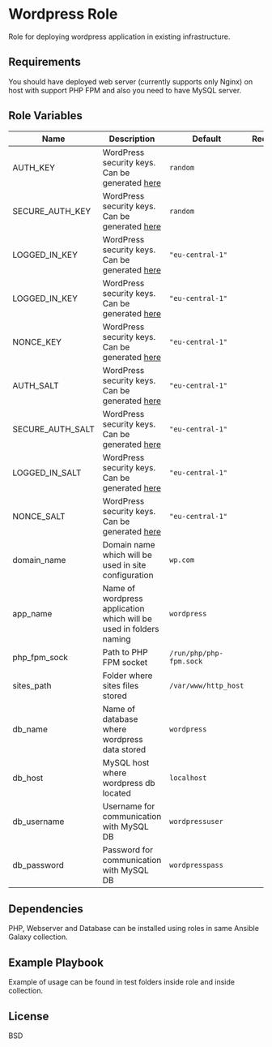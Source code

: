 Wordpress Role
=========

Role for deploying wordpress application in existing infrastructure.

Requirements
------------

You should have deployed web server (currently supports only Nginx) on host with support PHP FPM and also you need to have MySQL server.

Role Variables
--------------

| Name | Description | Default | Required |
|------|-------------|---------|:--------:|
| AUTH_KEY | WordPress security keys. Can be generated [here](https://api.wordpress.org/secret-key/1.1/salt/) | `random` | no |
| SECURE_AUTH_KEY | WordPress security keys. Can be generated [here](https://api.wordpress.org/secret-key/1.1/salt/) | `random` | no |
| LOGGED_IN_KEY | WordPress security keys. Can be generated [here](https://api.wordpress.org/secret-key/1.1/salt/) | `"eu-central-1"` | no |
| LOGGED_IN_KEY | WordPress security keys. Can be generated [here](https://api.wordpress.org/secret-key/1.1/salt/) | `"eu-central-1"` | no |
| NONCE_KEY | WordPress security keys. Can be generated [here](https://api.wordpress.org/secret-key/1.1/salt/) | `"eu-central-1"` | no |
| AUTH_SALT | WordPress security keys. Can be generated [here](https://api.wordpress.org/secret-key/1.1/salt/) | `"eu-central-1"` | no |
| SECURE_AUTH_SALT | WordPress security keys. Can be generated [here](https://api.wordpress.org/secret-key/1.1/salt/) | `"eu-central-1"` | no |
| LOGGED_IN_SALT | WordPress security keys. Can be generated [here](https://api.wordpress.org/secret-key/1.1/salt/) | `"eu-central-1"` | no |
| NONCE_SALT | WordPress security keys. Can be generated [here](https://api.wordpress.org/secret-key/1.1/salt/) | `"eu-central-1"` | no |
| domain_name | Domain name which will be used in site configuration | `wp.com` | no |
| app_name | Name of wordpress application which will be used in folders naming | `wordpress` | no |
| php_fpm_sock | Path to PHP FPM socket | `/run/php/php-fpm.sock` | no |
| sites_path | Folder where sites files stored | `/var/www/http_host` | no |
| db_name | Name of database where wordpress data stored | `wordpress` | no |
| db_host | MySQL host where wordpress db located | `localhost` | no |
| db_username | Username for communication with MySQL DB | `wordpressuser` | no |
| db_password | Password for communication with MySQL DB | `wordpresspass` | no |

Dependencies
------------

PHP, Webserver and Database can be installed using roles in same Ansible Galaxy collection.

Example Playbook
----------------

Example of usage can be found in test folders inside role and inside collection.

License
-------

BSD
